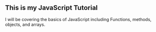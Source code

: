 ## This is my JavaScript Tutorial
I will be covering the basics of JavaScript including Functions, methods, objects, and arrays.